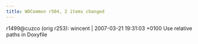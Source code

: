 ```yaml
---
title: WOCommon r504, 2 items changed
---
```


r1499@cuzco (orig r253): wincent | 2007-03-21 19:31:03 +0100 Use relative paths in Doxyfile
